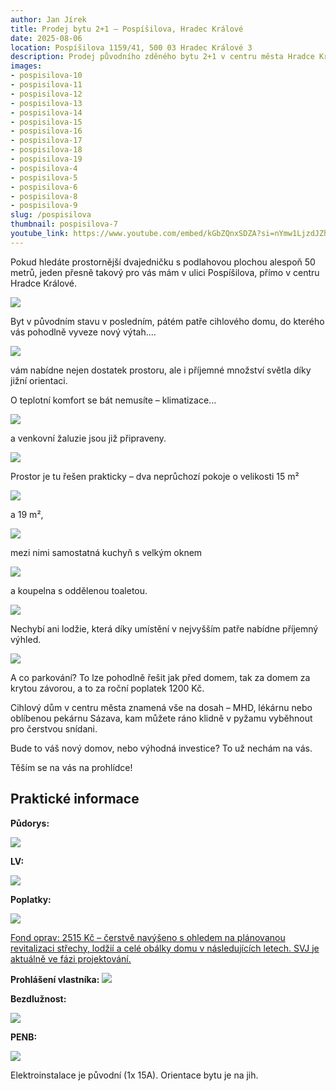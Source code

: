 ```yaml
---
author: Jan Jírek
title: Prodej bytu 2+1 – Pospíšilova, Hradec Králové
date: 2025-08-06
location: Pospíšilova 1159/41, 500 03 Hradec Králové 3
description: Prodej původního zděného bytu 2+1 v centru města Hradce Králové. 
images:
- pospisilova-10
- pospisilova-11
- pospisilova-12
- pospisilova-13
- pospisilova-14
- pospisilova-15
- pospisilova-16
- pospisilova-17
- pospisilova-18
- pospisilova-19
- pospisilova-4
- pospisilova-5
- pospisilova-6
- pospisilova-8
- pospisilova-9
slug: /pospisilova
thumbnail: pospisilova-7
youtube_link: https://www.youtube.com/embed/kGbZQnxSDZA?si=nYmw1LjzdJZhdrYQ
---
```


Pokud hledáte prostornější dvajedničku s podlahovou plochou alespoň 50 metrů, jeden přesně takový pro vás mám v ulici Pospíšilova, přímo v centru Hradce Králové.

![](https://res.cloudinary.com/dgnpeadbj/image/upload/v1754510886/pospisilova-6.jpg)

Byt v původním stavu v posledním, pátém patře cihlového domu, do kterého vás pohodlně vyveze nový výtah....

![](https://res.cloudinary.com/dgnpeadbj/image/upload/v1754510897/pospisilova-18.jpg)

vám nabídne nejen dostatek prostoru, ale i příjemné množství světla díky jižní orientaci.

 O teplotní komfort se bát nemusíte – klimatizace...

![](https://res.cloudinary.com/dgnpeadbj/image/upload/v1754510894/pospisilova-15.jpg)

 a venkovní žaluzie jsou již připraveny.

![](https://res.cloudinary.com/dgnpeadbj/image/upload/v1754510898/pospisilova-17.jpg)

Prostor je tu řešen prakticky – dva neprůchozí pokoje o velikosti 15 m²

![](https://res.cloudinary.com/dgnpeadbj/image/upload/v1754510893/pospisilova-13.jpg)

 a 19 m²,

![](https://res.cloudinary.com/dgnpeadbj/image/upload/v1754510888/pospisilova-9.jpg)

mezi nimi samostatná kuchyň s velkým oknem

![](https://res.cloudinary.com/dgnpeadbj/image/upload/v1754510887/pospisilova-8.jpg)

a koupelna s oddělenou toaletou.

![](https://res.cloudinary.com/dgnpeadbj/image/upload/v1754510891/pospisilova-11.jpg)

 Nechybí ani lodžie, která díky umístění v nejvyšším patře nabídne příjemný výhled.

![](https://res.cloudinary.com/dgnpeadbj/image/upload/v1754510895/pospisilova-16.jpg)

 A co parkování? To lze pohodlně řešit jak před domem, tak za domem za krytou závorou, a to za roční poplatek 1200 Kč.

Cihlový dům v centru města znamená vše na dosah – MHD, lékárnu nebo oblíbenou pekárnu Sázava, kam můžete ráno klidně v pyžamu vyběhnout pro čerstvou snídani.

Bude to váš nový domov, nebo výhodná investice? To už nechám na vás.

Těším se na vás na prohlídce!

## Praktické informace

**Půdorys:**

![](https://res.cloudinary.com/dgnpeadbj/image/upload/v1754510883/pospisilova-4.jpg)

**LV:**

![](https://res.cloudinary.com/dgnpeadbj/image/upload/v1754510882/pospisilova-3.jpg)

**Poplatky:**

![](https://res.cloudinary.com/dgnpeadbj/image/upload/v1754512684/pospisilova-25.png)

<u>Fond oprav: 2515 Kč – čerstvě navýšeno s ohledem na plánovanou revitalizaci střechy, lodžií a celé obálky domu v následujících letech. SVJ je aktuálně ve fázi projektování.</u>


**Prohlášení vlastníka:**
![](https://res.cloudinary.com/dgnpeadbj/image/upload/v1754510882/pospisilova-2.png)

**Bezdlužnost:**

![](https://res.cloudinary.com/dgnpeadbj/image/upload/v1754510991/pospisilova.jpg)

**PENB:**

![](https://res.cloudinary.com/dgnpeadbj/image/upload/v1754513105/pospisilova-51.png)

Elektroinstalace je původní (1x 15A).
Orientace bytu je na jih.
